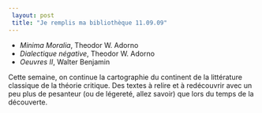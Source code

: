 ```yaml
---
 layout: post
 title: "Je remplis ma bibliothèque 11.09.09"
---
```


<ul>
<li><em>Minima Moralia</em>, Theodor W. Adorno</li>
<li><em>Dialectique négative</em>, Theodor W. Adorno</li>
<li><em>Oeuvres II</em>, Walter Benjamin</li>
</ul> Cette semaine, on continue la cartographie du continent de la littérature classique de la théorie critique. Des textes à relire et à redécouvrir avec un peu plus de pesanteur (ou de légereté, allez savoir) que lors du temps de la découverte.
